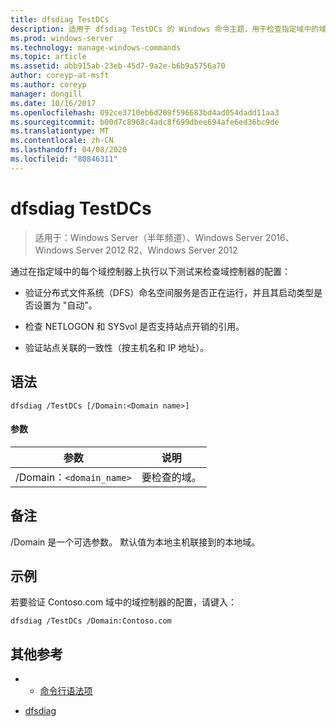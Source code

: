 ```yaml
---
title: dfsdiag TestDCs
description: 适用于 dfsdiag TestDCs 的 Windows 命令主题，用于检查指定域中的域控制器的配置。
ms.prod: windows-server
ms.technology: manage-windows-commands
ms.topic: article
ms.assetid: abb915ab-23eb-45d7-9a2e-b6b9a5756a70
author: coreyp-at-msft
ms.author: coreyp
manager: dongill
ms.date: 10/16/2017
ms.openlocfilehash: 092ce3710eb6d209f596683bd4ad054dadd11aa3
ms.sourcegitcommit: b00d7c8968c4adc8f699dbee694afe6ed36bc9de
ms.translationtype: MT
ms.contentlocale: zh-CN
ms.lasthandoff: 04/08/2020
ms.locfileid: "80846311"
---
```

# <a name="dfsdiag-testdcs"></a>dfsdiag TestDCs

>适用于：Windows Server（半年频道）、Windows Server 2016、Windows Server 2012 R2、Windows Server 2012

通过在指定域中的每个域控制器上执行以下测试来检查域控制器的配置：  
  
-   验证分布式文件系统（DFS）命名空间服务是否正在运行，并且其启动类型是否设置为 "自动"。  
  
-   检查 NETLOGON 和 SYSvol 是否支持站点开销的引用。  
  
-   验证站点关联的一致性（按主机名和 IP 地址）。

## <a name="syntax"></a>语法  
  
```  
dfsdiag /TestDCs [/Domain:<Domain name>]  
```  
  
#### <a name="parameters"></a>参数  
  
|参数|说明|  
|-------|--------|  
|/Domain：`<domain_name>`|要检查的域。|  
  
## <a name="remarks"></a>备注  

/Domain 是一个可选参数。 默认值为本地主机联接到的本地域。  
  
## <a name="examples"></a><a name=BKMK_Examples></a>示例  
若要验证 Contoso.com 域中的域控制器的配置，请键入：  
  
```  
dfsdiag /TestDCs /Domain:Contoso.com  
```  
  
## <a name="additional-references"></a>其他参考  
  
-   - [命令行语法项](command-line-syntax-key.md)  
  
-   [dfsdiag](dfsdiag.md)  
  

